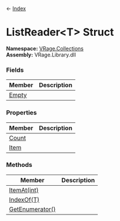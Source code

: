 ← [Index](Api-Index)

# ListReader&lt;T&gt; Struct

**Namespace:** [VRage.Collections](VRage.Collections)  
**Assembly:** VRage.Library.dll

### Fields

|Member|Description|
|---|---|
|[Empty](VRage.Collections.ListReader`1.Empty)||

### Properties

|Member|Description|
|---|---|
|[Count](VRage.Collections.ListReader`1.Count)||
|[Item](VRage.Collections.ListReader`1.Item)||

### Methods

|Member|Description|
|---|---|
|[ItemAt(int)](VRage.Collections.ListReader`1.ItemAt)||
|[IndexOf(T)](VRage.Collections.ListReader`1.IndexOf)||
|[GetEnumerator()](VRage.Collections.ListReader`1.GetEnumerator)||

